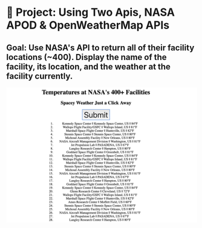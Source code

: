 # 🚀 Project: Using Two Apis, NASA APOD & OpenWeatherMap APIs

## Goal: Use NASA's API to return all of their facility locations (~400). Display the name of the facility, its location, and the weather at the facility currently.

![Preview](/img/preview.png)



<!-- # 🚀 Project: Complex NASA API

### Goal: Use NASA's API to return all of their facility locations (~400). Display the name of the facility, its location, and the weather at the facility currently.

### How to submit your code for review:

- Fork and clone this repo
- Create a new branch called answer
- Checkout answer branch
- Push to your fork
- Issue a pull request
- Your pull request description should contain the following:
  - (1 to 5 no 3) I completed the challenge
  - (1 to 5 no 3) I feel good about my code
  - Anything specific on which you want feedback!

Example:
```
I completed the challenge: 5
I feel good about my code: 4
I'm not sure if my constructors are setup cleanly...
``` -->
